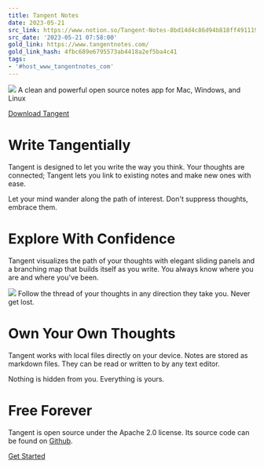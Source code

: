 ```yaml
---
title: Tangent Notes
date: 2023-05-21
src_link: https://www.notion.so/Tangent-Notes-8bd14d4c86d94b818ff491119525e7b0
src_date: '2023-05-21 07:58:00'
gold_link: https://www.tangentnotes.com/
gold_link_hash: 4fbc689e6795573ab4418a2ef5ba4c41
tags:
- '#host_www_tangentnotes_com'
---
```


 ![](shots/thread-short-light.jpeg) A clean and powerful open source notes app for Mac, Windows, and Linux

 [Download Tangent](/Download)

 Write Tangentially
==================

 Tangent is designed to let you write the way you think.
 Your thoughts are connected;
 Tangent lets you link to existing notes and make new ones with ease.

 Let your mind wander along the path of interest.
 Don't suppress thoughts, embrace them.

 Explore With Confidence
=======================

 Tangent visualizes the path of your thoughts with elegant sliding panels
 and a branching map that builds itself as you write. You always know where you are and where you've been.

 ![](/map.png) Follow the thread of your thoughts in any direction they take you. Never get lost.

 Own Your Own Thoughts
=====================

 Tangent works with local files directly on your device.
 Notes are stored as markdown files. They can be read or written to by any text editor.

 Nothing is hidden from you. Everything is yours.

 Free Forever
============

 Tangent is open source under the Apache 2.0 license. Its source code can be found on
 [Github](https://github.com/suchnsuch/Tangent).

 [Get Started](/Download)